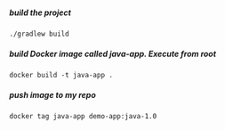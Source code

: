 ##### build the project

    ./gradlew build

##### build Docker image called java-app. Execute from root

    docker build -t java-app .
    
##### push image to my repo 

    docker tag java-app demo-app:java-1.0
    
